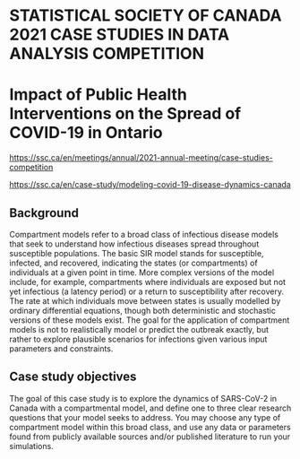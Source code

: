 # STATISTICAL SOCIETY OF CANADA 2021 CASE STUDIES IN DATA ANALYSIS COMPETITION
# Impact of Public Health Interventions on the Spread of COVID-19 in Ontario

https://ssc.ca/en/meetings/annual/2021-annual-meeting/case-studies-competition

https://ssc.ca/en/case-study/modeling-covid-19-disease-dynamics-canada

## Background

Compartment models refer to a broad class of infectious disease models that seek to understand how infectious diseases spread throughout susceptible populations. The basic SIR model stands for susceptible, infected, and recovered, indicating the states (or compartments) of individuals at a given point in time. More complex versions of the model include, for example, compartments where individuals are exposed but not yet infectious (a latency period) or a return to susceptibility after recovery. The rate at which individuals move between states is usually modelled by ordinary differential equations, though both deterministic and stochastic versions of these models exist. The goal for the application of compartment models is not to realistically model or predict the outbreak exactly, but rather to explore plausible scenarios for infections given various input parameters and constraints.


## Case study objectives

The goal of this case study is to explore the dynamics of SARS-CoV-2 in Canada with a compartmental model, and define one to three clear research questions that your model seeks to address.  You may choose any type of compartment model within this broad class, and use any data or parameters found from publicly available sources and/or published literature to run your simulations.




